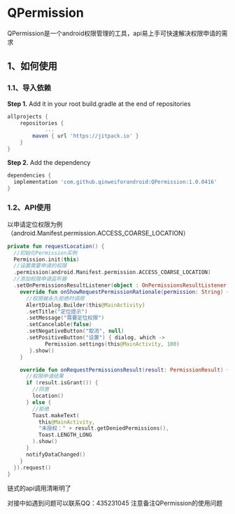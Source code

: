 # QPermission



QPermission是一个android权限管理的工具，api易上手可快速解决权限申请的需求

## 1、如何使用



### 1.1、导入依赖

**Step 1.** Add it in your root build.gradle at the end of repositories

```groovy
allprojects {
	repositories {
			...
		maven { url 'https://jitpack.io' }
	}
}
```

**Step 2.** Add the dependency

```groovy
dependencies {
  implementation 'com.github.qinweiforandroid:QPermission:1.0.0416'
}
```

### 1.2、API使用

以申请定位权限为例（android.Manifest.permission.ACCESS_COARSE_LOCATION）

```kotlin
private fun requestLocation() {
  //初始化Permission实例
  Permission.init(this)
  //设置需要申请的权限
  .permission(android.Manifest.permission.ACCESS_COARSE_LOCATION)
  //添加权限申请监听器
  .setOnPermissionsResultListener(object : OnPermissionsResultListener {
    override fun onShowRequestPermissionRationale(permission: String) {
      //权限被永久拒绝时调用
      AlertDialog.Builder(this@MainActivity)
      .setTitle("定位提示")
      .setMessage("需要定位权限")
      .setCancelable(false)
      .setNegativeButton("取消", null)
      .setPositiveButton("设置") { dialog, which ->
            Permission.settings(this@MainActivity, 100)
       }.show()
    }

    override fun onRequestPermissionsResult(result: PermissionResult) {
      //权限申请结果
      if (result.isGrant()) {
        //同意
        location()
      } else {
        //拒绝
        Toast.makeText(
          this@MainActivity,
          "未授权：" + result.getDeniedPermissions(),
          Toast.LENGTH_LONG
        ).show()
      }
      notifyDataChanged()
    }
  }).request()
}
```

链式的api调用清晰明了

对接中如遇到问题可以联系QQ：435231045 注意备注QPermission的使用问题
